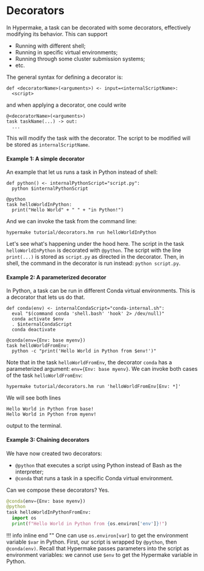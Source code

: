# Decorators

In Hypermake, a task can be decorated with some decorators, effectively modifying its behavior. This can support 

 - Running with different shell;
 - Running in specific virtual environments;
 - Running through some cluster submission systems;
 - etc.

The general syntax for defining a decorator is:

```shell
def <decoratorName>(<arguments>) <- input=<internalScriptName>:
  <script>
```
and when applying a decorator, one could write
```shell
@<decoratorName>(<arguments>)
task taskName(...) -> out:
  ...
```

This will modify the task with the decorator. The script to be modified will be stored as `internalScriptName`.

#### Example 1: A simple decorator
An example that let us runs a task in Python instead of shell:
```shell
def python() <- internalPythonScript="script.py":
  python $internalPythonScript

@python
task helloWorldInPython:
  print("Hello World" + " " + "in Python!")
```

And we can invoke the task from the command line:
```shell
hypermake tutorial/decorators.hm run helloWorldInPython
```

Let's see what's happening under the hood here. The script in the task `helloWorldInPython` is decorated with `@python`.
The script with the line `print(...)` is stored as `script.py` as directed in the decorator. Then, in shell, the command
in the decorator is run instead: `python script.py`.

#### Example 2: A parameterized decorator

In Python, a task can be run in different Conda virtual environments. This is a decorator that lets us do that.

```shell
def conda(env) <- internalCondaScript="conda-internal.sh":
  eval "$(command conda 'shell.bash' 'hook' 2> /dev/null)"
  conda activate $env
  . $internalCondaScript
  conda deactivate

@conda(env={Env: base myenv})
task helloWorldFromEnv:
  python -c "print('Hello World in Python from $env!')"
```

Note that in the task `helloWorldFromEnv`, the decorator `conda` has a parameterized argument: `env={Env: base myenv}`.
We can invoke both cases of the task `helloWorldFromEnv`:
```shell
hypermake tutorial/decorators.hm run 'helloWorldFromEnv[Env: *]'
```

We will see both lines
```
Hello World in Python from base!
Hello World in Python from myenv!
```
output to the terminal.

#### Example 3: Chaining decorators
We have now created two decorators:

 - `@python` that executes a script using Python instead of Bash as the interpreter;
 - `@conda` that runs a task in a specific Conda virtual environment.

Can we compose these decorators? Yes.

```python
@conda(env={Env: base myenv})
@python
task helloWorldInPythonFromEnv:
  import os
  print(f"Hello World in Python from {os.environ['env']}!")
```

!!! info inline end ""
    One can use `os.environ[var]` to get the environment variable `$var` in Python.
First, our script is wrapped by `@python`, then `@conda(env)`. 
Recall that Hypermake passes parameters into the script as environment variables: 
we cannot use `$env` to get the Hypermake variable in Python.
